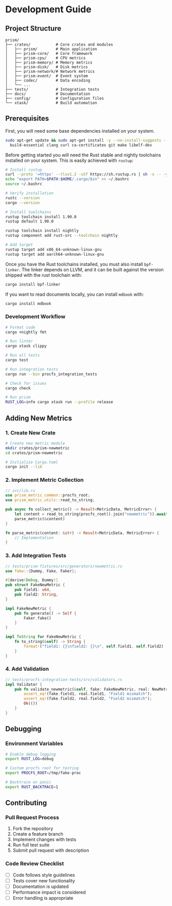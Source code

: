 # Development Guide

## Project Structure

```
prism/
├── crates/           # Core crates and modules
│   ├── prism/        # Main application
│   ├── prism-core/   # Core framework
│   ├── prism-cpu/    # CPU metrics
│   ├── prism-memory/ # Memory metrics
│   ├── prism-disk/   # Disk metrics
│   ├── prism-network/# Network metrics
│   ├── prism-event/  # Event system
│   ├── codec/        # Data encoding
│   └── ...
├── tests/            # Integration tests
├── docs/             # Documentation
├── config/           # Configuration files
└── xtask/            # Build automation
```

## Prerequisites
First, you will need some base dependencies installed on your system.
```bash
sudo apt-get update && sudo apt-get install -y --no-install-suggests --no-install-recommends \
  build-essential clang curl ca-certificates git make libelf-dev
```

Before getting started you will need the Rust stable and nightly toolchains installed on your system. This is easily achieved with `rustup`:
```bash
# Install rustup
curl --proto '=https' --tlsv1.2 -sSf https://sh.rustup.rs | sh -s -- -y --default-toolchain=stable
echo "export PATH=$PATH:$HOME/.cargo/bin" >> ~/.bashrc
source ~/.bashrc

# Verify installation
rustc --version
cargo --version

# Install toolchains
rustup toolchain install 1.90.0
rustup default 1.90.0

rustup toolchain install nightly
rustup component add rust-src --toolchain nightly

# Add target
rustup target add x86_64-unknown-linux-gnu
rustup target add aarch64-unknown-linux-gnu
```
Once you have the Rust toolchains installed, you must also install `bpf-linker`. The linker depends on LLVM, and it can be built against the version shipped with the rust toolchain with:
```bash
cargo install bpf-linker
```
If you want to read documents locally, you can install `mdbook` with:
```bash
cargo install mdbook
```

### Development Workflow
```bash
# Format code
cargo +nightly fmt

# Run linter
cargo xtask clippy

# Run all tests
cargo test

# Run integration tests
cargo run --bin procfs_integration_tests

# Check for issues
cargo check

# Run prism
RUST_LOG=info cargo xtask run --profile release
```

## Adding New Metrics

### 1. Create New Crate
```bash
# Create new metric module
mkdir crates/prism-newmetric
cd crates/prism-newmetric

# Initialize Cargo.toml
cargo init --lib
```

### 2. Implement Metric Collection
```rust
// src/lib.rs
use prism_metric_common::procfs_root;
use prism_metric_utils::read_to_string;

pub async fn collect_metric() -> Result<MetricData, MetricError> {
    let content = read_to_string(procfs_root().join("newmetric")).await?;
    parse_metric(&content)
}

fn parse_metric(content: &str) -> Result<MetricData, MetricError> {
    // Implementation
}
```

### 3. Add Integration Tests
```rust
// tests/prism-fixtures/src/generators/newmetric.rs
use fake::{Dummy, Fake, Faker};

#[derive(Debug, Dummy)]
pub struct FakeNewMetric {
    pub field1: u64,
    pub field2: String,
}

impl FakeNewMetric {
    pub fn generate() -> Self {
        Faker.fake()
    }
}

impl ToString for FakeNewMetric {
    fn to_string(&self) -> String {
        format!("field1: {}\nfield2: {}\n", self.field1, self.field2)
    }
}
```

### 4. Add Validation
```rust
// tests/procfs-integration-tests/src/validators.rs
impl Validator {
    pub fn validate_newmetric(&self, fake: FakeNewMetric, real: NewMetric) -> Result<()> {
        assert_eq!(fake.field1, real.field1, "Field1 mismatch");
        assert_eq!(fake.field2, real.field2, "Field2 mismatch");
        Ok(())
    }
}
```

## Debugging

### Environment Variables
```bash
# Enable debug logging
export RUST_LOG=debug

# Custom procfs root for testing
export PROCFS_ROOT=/tmp/fake-proc

# Backtrace on panic
export RUST_BACKTRACE=1
```

## Contributing

### Pull Request Process
1. Fork the repository
2. Create a feature branch
3. Implement changes with tests
4. Run full test suite
5. Submit pull request with description

### Code Review Checklist
- [ ] Code follows style guidelines
- [ ] Tests cover new functionality
- [ ] Documentation is updated
- [ ] Performance impact is considered
- [ ] Error handling is appropriate

